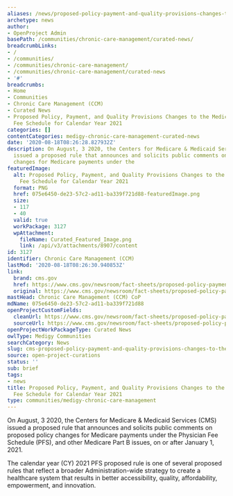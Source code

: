 ```yaml
---
aliases: /news/proposed-policy-payment-and-quality-provisions-changes-to-the-medicare-physician-fee-schedule-for-calendar-year-2021
archetype: news
author:
- OpenProject Admin
basePath: /communities/chronic-care-management/curated-news/
breadcrumbLinks:
- /
- /communities/
- /communities/chronic-care-management/
- /communities/chronic-care-management/curated-news
- '#'
breadcrumbs:
- Home
- Communities
- Chronic Care Management (CCM)
- Curated News
- Proposed Policy, Payment, and Quality Provisions Changes to the Medicare Physician
  Fee Schedule for Calendar Year 2021
categories: []
contentCategories: medigy-chronic-care-management-curated-news
date: '2020-08-18T08:26:28.827932Z'
description: On August, 3 2020, the Centers for Medicare & Medicaid Services (CMS)
  issued a proposed rule that announces and solicits public comments on proposed policy
  changes for Medicare payments under the
featuredImage:
  alt: Proposed Policy, Payment, and Quality Provisions Changes to the Medicare Physician
    Fee Schedule for Calendar Year 2021
  format: PNG
  href: 075e6450-de23-57c2-ad11-ba339f721d88-featuredImage.png
  size:
  - 117
  - 40
  valid: true
  workPackage: 3127
  wpAttachment:
    fileName: Curated_Featured_Image.png
    link: /api/v3/attachments/8907/content
id: 3127
identifier: Chronic Care Management (CCM)
lastMod: '2020-08-18T08:26:30.940853Z'
link:
  brand: cms.gov
  href: https://www.cms.gov/newsroom/fact-sheets/proposed-policy-payment-and-quality-provisions-changes-medicare-physician-fee-schedule-calendar-year-4
  original: https://www.cms.gov/newsroom/fact-sheets/proposed-policy-payment-and-quality-provisions-changes-medicare-physician-fee-schedule-calendar-year-4
mastHead: Chronic Care Management (CCM) CoP
mdName: 075e6450-de23-57c2-ad11-ba339f721d88
openProjectCustomFields:
  cleanUrl: https://www.cms.gov/newsroom/fact-sheets/proposed-policy-payment-and-quality-provisions-changes-medicare-physician-fee-schedule-calendar-year-4
  sourceUrl: https://www.cms.gov/newsroom/fact-sheets/proposed-policy-payment-and-quality-provisions-changes-medicare-physician-fee-schedule-calendar-year-4
openProjectWorkPackageType: Curated News
owlType: Medigy Communities
searchCategory: News
slug: cms-proposed-policy-payment-and-quality-provisions-changes-to-the-medicare-physician-fee-schedule-for-calendar-year-2021
source: open-project-curations
status: ''
sub: brief
tags:
- news
title: Proposed Policy, Payment, and Quality Provisions Changes to the Medicare Physician
  Fee Schedule for Calendar Year 2021
type: communities/medigy-chronic-care-management
---
```


On August, 3 2020, the Centers for Medicare & Medicaid Services (CMS) issued a proposed rule that announces and solicits public comments on proposed policy changes for Medicare payments under the Physician Fee Schedule (PFS), and other Medicare Part B issues, on or after January 1, 2021.

The calendar year (CY) 2021 PFS proposed rule is one of several proposed rules that reflect a broader Administration-wide strategy to create a healthcare system that results in better accessibility, quality, affordability, empowerment, and innovation.